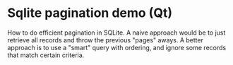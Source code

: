 # Sqlite pagination demo (Qt)

How to do efficient pagination in SQLite.
A naive approach would be to just retrieve all records and throw the previous "pages" aways.
A better approach is to use a "smart" query with ordering, and ignore some records that match certain criteria. 
